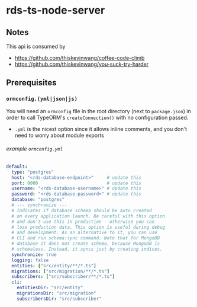 # rds-ts-node-server

## Notes

This api is consumed by 
- https://github.com/thiskevinwang/coffee-code-climb
- https://github.com/thiskevinwang/you-suck-try-harder

## Prerequisites

### `ormconfig.(yml|json|js)`

You will need an `ormconfig` file in the root directory (next to `package.json`) in order to call TypeORM's `createConnection()` with no configuration passed.

- `.yml` is the nicest option since it allows inline comments, and you don't need to worry about module exports

###### example `ormconfig.yml`

```yml
default:
  type: "postgres"
  host: "<rds-database-endpoint>"     # update this
  port: 0000                          # update this
  username: "<rds-database-username>" # update this
  password: "<rds-database-password>" # update this
  database: "postgres"
  # --- synchronize ---
  # Indicates if database schema should be auto created
  # on every application launch. Be careful with this option
  # and don't use this in production - otherwise you can
  # lose production data. This option is useful during debug
  # and development. As an alternative to it, you can use
  # CLI and run schema:sync command. Note that for MongoDB
  # database it does not create schema, because MongoDB is
  # schemaless. Instead, it syncs just by creating indices.
  synchronize: true
  logging: false
  entities: ["src/entity/**/*.ts"]
  migrations: ["src/migration/**/*.ts"]
  subscribers: ["src/subscriber/**/*.ts"]
  cli:
    entitiesDir: "src/entity"
    migrationsDir: "src/migration"
    subscribersDir: "src/subscriber"
```
